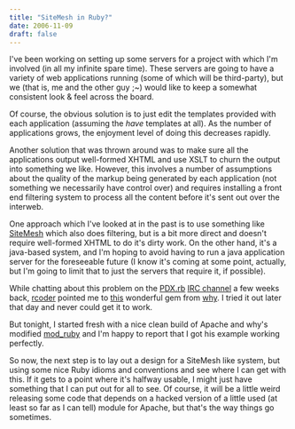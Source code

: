 ```yaml
---
title: "SiteMesh in Ruby?"
date: 2006-11-09
draft: false
---
```


I've been working on setting up some servers for a project with which I'm involved (in all my infinite spare time). These servers are going to have a variety of web applications running (some of which will be third-party), but we (that is, me and the other guy ;~) would like to keep a somewhat consistent look & feel across the board.

Of course, the obvious solution is to just edit the templates provided with each application (assuming the _have_ templates at all). As the number of applications grows, the enjoyment level of doing this decreases rapidly.

Another solution that was thrown around was to make sure all the applications output well-formed XHTML and use XSLT to churn the output into something we like. However, this involves a number of assumptions about the quality of the markup being generated by each application (not something we necessarily have control over) and requires installing a front end filtering system to process all the content before it's sent out over the interweb.

One approach which I've looked at in the past is to use something like [SiteMesh](https://web.archive.org/web/20071226040630/http://www.opensymphony.com/sitemesh/) which also does filtering, but is a bit more direct and doesn't require well-formed XHTML to do it's dirty work. On the other hand, it's a java-based system, and I'm hoping to avoid having to run a java application server for the foreseeable future (I know it's coming at some point, actually, but I'm going to limit that to just the servers that require it, if possible).

While chatting about this problem on the [PDX.rb](https://web.archive.org/web/20071226040630/http://pdxruby.org/) [IRC channel](irc://freenode.net/%23pdxruby) a few weeks back, [rcoder](http://rcoder.net/) pointed me to [this](https://web.archive.org/web/20071226040630/http://redhanded.hobix.com/inspect/inAndOutFiltersForHackedMod_ruby.html) wonderful gem from [why](https://web.archive.org/web/20071226040630/http://whytheluckystiff.net/). I tried it out later that day and never could get it to work. 

But tonight, I started fresh with a nice clean build of Apache and why's modified [mod_ruby](https://web.archive.org/web/20071226040630/http://whytheluckystiff.net/ruby/mod_ruby-filtered-12.27.2005.tar.gz) and I'm happy to report that I got his example working perfectly.

So now, the next step is to lay out a design for a SiteMesh like system, but using some nice Ruby idioms and conventions and see where I can get with this. If it gets to a point where it's halfway usable, I might just have something that I can put out for all to see. Of course, it will be a little weird releasing some code that depends on a hacked version of a little used (at least so far as I can tell) module for Apache, but that's the way things go sometimes.
